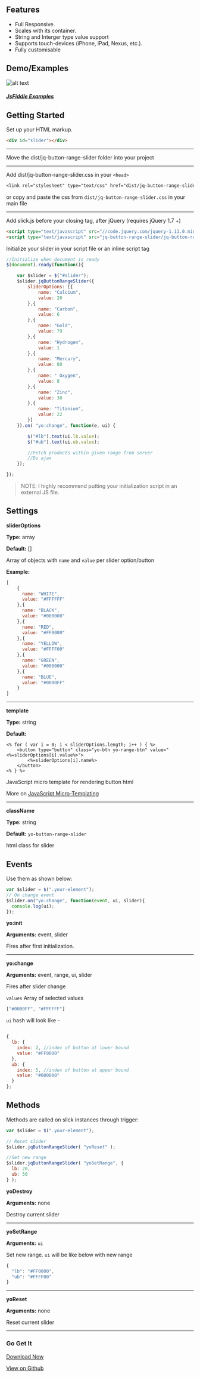 ## Features
- Full Responsive.
- Scales with its container.
- String and Interger type value support
- Supports touch-devices (iPhone, iPad, Nexus, etc.).
- Fully customisable

## Demo/Examples

![alt text](https://raw.githubusercontent.com/mohandere/jq-button-range-slider/master/demo/Screenshot.png "Slider demo")

##### [JsFiddle Examples](https://jsfiddle.net/mohandere/2qnk0q04/43/)

## Getting Started
Set up your HTML markup.
```html
<div id="slider"></div>
```

---

Move the dist/jq-button-range-slider folder into your project

---

Add dist/jq-button-range-slider.css in your ```<head>```

```css
<link rel="stylesheet" type="text/css" href="dist/jq-button-range-slider.css"/>
```
or copy and paste the css from `dist/jq-button-range-slider.css` in your main file

---

Add slick.js before your closing <body> tag, after jQuery (requires jQuery 1.7 +)

```html
<script type="text/javascript" src="//code.jquery.com/jquery-1.11.0.min.js"></script>
<script type="text/javascript" src="jq-button-range-slider/jq-button-range-slider.min.js"></script>
```

Initialize your slider in your script file or an inline script tag

```javascript
//Initialize when document is ready
$(document).ready(function(){

	var $slider = $("#slider");
	$slider.jqButtonRangeSlider({
		sliderOptions: [{
			name: "Calcium",
			value: 20
		},{
			name: "Carbon",
			value: 6
		},{
			name: "Gold",
			value: 79
		},{
			name: "Hydrogen",
			value: 1
		},{
			name: "Mercury",
			value: 80
		},{
			name: "	Oxygen",
			value: 8
		},{
			name: "Zinc",
			value: 30
		},{
			name: "Titanium",
			value: 22
		}]
	}).on( "yo:change", function(e, ui) {

		$("#lb").text(ui.lb.value);
		$("#ub").text(ui.ub.value);

		//Fetch products within given range from server
		//Do ajax
	});

});

```

> NOTE: I highly recommend putting your initialization script in an external JS file.


## Settings

**sliderOptions**

**Type:** array

**Default:** []

Array of objects with `name` and `value` per slider option/button

**Example:**
```javascript
[
	{
	  name: "WHITE",
	  value: "#FFFFFF"
	},{
	  name: "BLACK",
	  value: "#000000"
	},{
	  name: "RED",
	  value: "#FF0000"
	},{
	  name: "YELLOW",
	  value: "#FFFF00"
	},{
	  name: "GREEN",
	  value: "#008000"
	},{
	  name: "BLUE",
	  value: "#0000FF"
	}
]

```

---

**template**

**Type:** string

**Default:**

```
<% for ( var i = 0; i < sliderOptions.length; i++ ) { %>
	<button type="button" class="yo-btn yo-range-btn" value="<%=sliderOptions[i].value%>">
		<%=sliderOptions[i].name%>
	</button>
<% } %>
```

JavaScript micro template for rendering button html

More on [JavaScript Micro-Templating](http://ejohn.org/blog/javascript-micro-templating/)

---

**className**

**Type:** string

**Default:** <code>yo-button-range-slider</code>

html class for slider

## Events

Use them as shown below:

```javascript
var $slider = $(".your-element");
// On change event
$slider.on("yo:change", function(event, ui, slider){
  console.log(ui);
});

```

**yo:init**

**Arguments:** event, slider

Fires after first initialization.

---

**yo:change**

**Arguments:** event, range, ui, slider

Fires after slider change

<code>values</code> Array of selected values

```javascript
["#0000FF", "#FFFFFF"]
```

<code>ui</code> hash will look like -

```javascript

{
  lb: {
    index: 2, //index of button at lower bound
    value: "#FF0000"
  },
  ub: {
    index: 5, //index of button at upper bound
    value: "#000000"
  }
};

```



## Methods

Methods are called on slick instances through trigger:

```javascript
var $slider = $(".your-element");

// Reset slider
$slider.jqButtonRangeSlider( "yoReset" );

//Set new range
$slider.jqButtonRangeSlider( "yoSetRange", {
  lb: 20,
  ub: 50
} );

```


**yoDestroy**

**Arguments:** none

Destroy current slider

---

**yoSetRange**

**Arguments:** <code>ui</code>

Set new range. <code>ui</code> will be like below with new range

```javascript
{
  "lb": "#FF0000",
  "ub": "#FFFF00"
}

```

---

**yoReset**

**Arguments:** none

Reset current slider

---

### Go Get It

[Download Now](https://github.com/mohandere/jq-button-range-slider/)

[View on Github](https://github.com/mohandere/jq-button-range-slider/)
